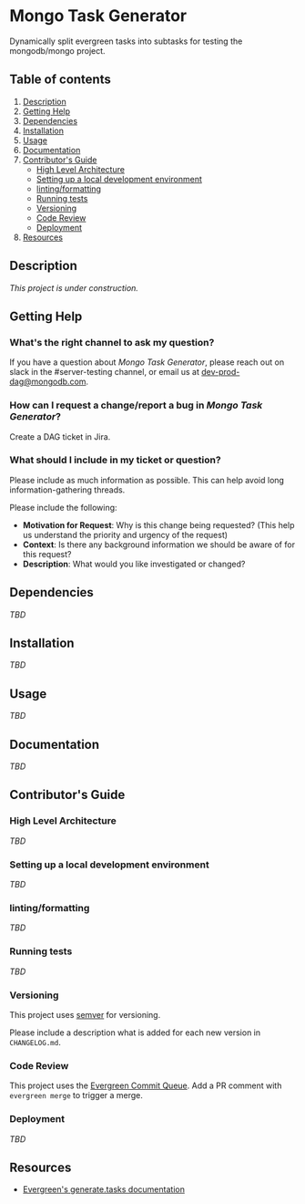 # Mongo Task Generator

Dynamically split evergreen tasks into subtasks for testing the mongodb/mongo project.

## Table of contents

1. [Description](#description)
2. [Getting Help](#getting-help)
3. [Dependencies](#dependencies)
4. [Installation](#installation)
5. [Usage](#usage)
6. [Documentation](#documentation)
7. [Contributor's Guide](#contributors-guide)
    - [High Level Architecture](#high-level-architecture)
    - [Setting up a local development environment](#setting-up-a-local-development-environment)
    - [linting/formatting](#lintingformatting)
    - [Running tests](#running-tests)
    - [Versioning](#versioning)
    - [Code Review](#code-review)
    - [Deployment](#deployment)
8. [Resources](#resources)

## Description

_This project is under construction._

## Getting Help

### What's the right channel to ask my question?

If you have a question about _Mongo Task Generator_, please reach out on slack in the 
#server-testing channel, or email us at dev-prod-dag@mongodb.com.

### How can I request a change/report a bug in _Mongo Task Generator_?

Create a DAG ticket in Jira.

### What should I include in my ticket or question?

Please include as much information as possible. This can help avoid long information-gathering threads.

Please include the following:

* **Motivation for Request**: Why is this change being requested? (This help us understand the priority and urgency of the request)
* **Context**: Is there any background information we should be aware of for this request?
* **Description**: What would you like investigated or changed?


## Dependencies

_TBD_

## Installation

_TBD_

## Usage

_TBD_

## Documentation

_TBD_

## Contributor's Guide

### High Level Architecture

_TBD_

### Setting up a local development environment

_TBD_

### linting/formatting

_TBD_

### Running tests

_TBD_

### Versioning

This project uses [semver](https://semver.org/) for versioning.

Please include a description what is added for each new version in `CHANGELOG.md`.

### Code Review

This project uses the [Evergreen Commit Queue](https://github.com/evergreen-ci/evergreen/wiki/Commit-Queue#pr). 
Add a PR comment with `evergreen merge` to trigger a merge.

### Deployment

_TBD_


## Resources

* [Evergreen's generate.tasks documentation](https://github.com/evergreen-ci/evergreen/wiki/Project-Commands#generatetasks)
